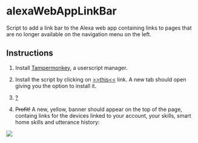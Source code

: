 # alexaWebAppLinkBar
Script to add a link bar to the Alexa web app containing links to pages that are no longer available on the navigation menu on the left.

## Instructions
1. Install [Tampermonkey](https://www.tampermonkey.net/), a userscript manager.

2. Install the script by clicking on [>>this<<](https://github.com/bbezerra82/alexaWebAppLinkBar/raw/mainline/script.user.js) link. A new tab should open giving you the option to install it.

3. [?](https://www.youtube.com/watch?v=tO5sxLapAts)

4. ~~Profit!~~ A new, yellow, banner should appear on the top of the page, containg links for the devices linked to your account, your skills, smart home skills and utterance history: 

![](https://user-images.githubusercontent.com/35573623/182874335-da3efe3f-88a2-42b9-b97b-df2f78b3944e.png)